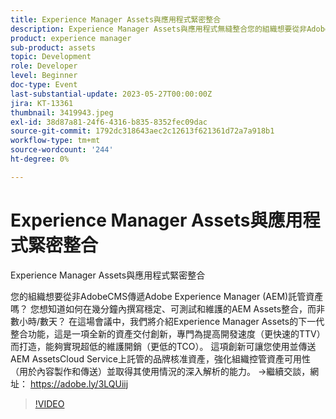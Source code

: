 ```yaml
---
title: Experience Manager Assets與應用程式緊密整合
description: Experience Manager Assets與應用程式無縫整合您的組織想要從非AdobeCMS提供Adobe Experience Manager (AEM)代管資產嗎？ 您想知道如何在幾分鐘內撰寫穩定、可測試和維護的AEM Assets整合，而非數小時/數天？ 在這場會議中，我們將介紹Experience Manager Assets的下一代整合功能，這是一項全新的資產交付創新，專門為提高開發速度（更快速的TTV）而打造，能夠實現超低的維護開銷（更低的TCO）。 這項創新可讓您使用並傳送AEM AssetsCloud Service上託管的品牌核准資產，強化組織控管資產可用性（用於內容製作和傳送）並取得其使用情況的深入解析的能力。
product: experience manager
sub-product: assets
topic: Development
role: Developer
level: Beginner
doc-type: Event
last-substantial-update: 2023-05-27T00:00:00Z
jira: KT-13361
thumbnail: 3419943.jpeg
exl-id: 38d87a81-24f6-4316-b835-8352fec09dac
source-git-commit: 1792dc318643aec2c12613f621361d72a7a918b1
workflow-type: tm+mt
source-wordcount: '244'
ht-degree: 0%

---
```


# Experience Manager Assets與應用程式緊密整合

Experience Manager Assets與應用程式緊密整合

您的組織想要從非AdobeCMS傳遞Adobe Experience Manager (AEM)託管資產嗎？ 您想知道如何在幾分鐘內撰寫穩定、可測試和維護的AEM Assets整合，而非數小時/數天？ 在這場會議中，我們將介紹Experience Manager Assets的下一代整合功能，這是一項全新的資產交付創新，專門為提高開發速度（更快速的TTV）而打造，能夠實現超低的維護開銷（更低的TCO）。 這項創新可讓您使用並傳送AEM AssetsCloud Service上託管的品牌核准資產，強化組織控管資產可用性（用於內容製作和傳送）並取得其使用情況的深入解析的能力。 →繼續交談，網址： https://adobe.ly/3LQUiij

>[!VIDEO](https://video.tv.adobe.com/v/3419943/?learn=on)
